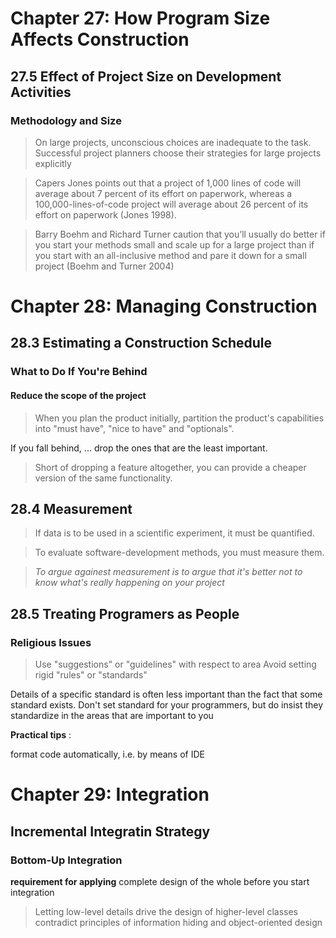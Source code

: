 # Chapter 27: How Program Size Affects Construction
## 27.5 Effect of Project Size on Development Activities
### Methodology and Size
> On large projects, unconscious choices are inadequate to the task. Successful project planners choose their strategies for large projects explicitly

> Capers Jones points out that a project of 1,000 lines of code will average about 7 percent of its effort on paperwork, whereas a 100,000-lines-of-code project will average about 26 percent of its effort on paperwork (Jones 1998).

> Barry Boehm and Richard Turner caution that you’ll usually do better if you start your methods small and scale up for a large project than if you start with an all-inclusive method and pare it down for a small project (Boehm and Turner 2004)

# Chapter 28: Managing Construction
## 28.3 Estimating a Construction Schedule
### What to Do If You're Behind
#### Reduce the scope of the project
> When you plan the product initially, partition the product's capabilities into "must have", "nice to have" and "optionals".

If you fall behind, ... drop the ones that are the least important.

> Short of dropping a feature altogether, you can provide a cheaper version of the same functionality.

## 28.4 Measurement
> If data is to be used in a scientific experiment, it must be quantified.

> To evaluate software-development methods, you must measure them.

> *To argue againest measurement is to argue that it's better not to know what's really happening on your project*

## 28.5 Treating Programers as People
### Religious Issues
> Use "suggestions" or "guidelines" with respect to area
Avoid setting rigid "rules" or "standards"

Details of a specific standard is often less important than the fact that some standard exists. Don't set standard for your programmers, but do insist they standardize in the areas that are important to you

**Practical tips** :

format code automatically, i.e. by means of IDE

# Chapter 29: Integration
## Incremental Integratin Strategy
### Bottom-Up Integration
**requirement for applying**
complete design of the whole before you start integration

> Letting low-level details drive the design of higher-level classes contradict principles of information hiding and object-oriented design





